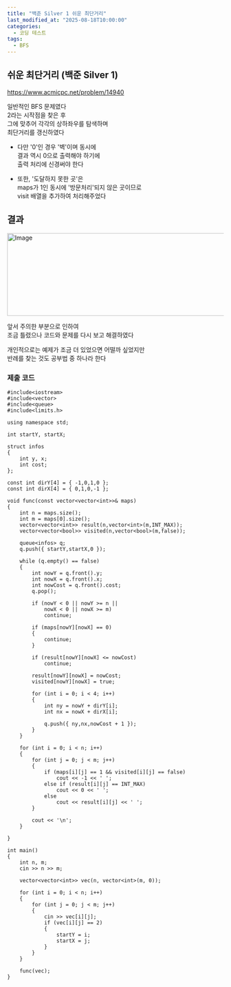 ```yaml
---
title: "백준 Silver 1 쉬운 최단거리"
last_modified_at: "2025-08-18T10:00:00"
categories:
  - 코딩 테스트
tags:
  - BFS
---
```


## 쉬운 최단거리 (백준 Silver 1)
<https://www.acmicpc.net/problem/14940><br>

일반적인 BFS 문제였다<br>
2라는 시작점을 찾은 후<br>
그에 맞추어 각각의 상하좌우를 탐색하며<br>
최단거리를 갱신하였다<br>

- 다만 '0'인 경우 '벽'이며 동시에<br>
  결과 역시 0으로 출력해야 하기에<br>
  출력 처리에 신경써야 한다<br>

- 또한, '도달하지 못한 곳'은<br>
  maps가 1인 동시에 '방문처리'되지 않은 곳이므로<br>
  visit 배열을 추가하여 처리해주었다<br>

## 결과
<img width="1145" height="192" alt="Image" src="https://github.com/user-attachments/assets/a7341161-94f0-4fd7-b346-1b7fc52fae2e" /><br>

앞서 주의한 부분으로 인하여<br>
조금 틀렸으나 코드와 문제를 다시 보고 해결하였다<br>

개인적으로는 예제가 조금 더 있었으면 어떨까 싶었지만<br>
반례를 찾는 것도 공부법 중 하나라 한다<br>


### 제출 코드

```
#include<iostream>
#include<vector>
#include<queue>
#include<limits.h>

using namespace std;

int startY, startX;

struct infos
{
	int y, x;
	int cost;
};

const int dirY[4] = { -1,0,1,0 };
const int dirX[4] = { 0,1,0,-1 };

void func(const vector<vector<int>>& maps)
{
	int n = maps.size();
	int m = maps[0].size();
	vector<vector<int>> result(n,vector<int>(m,INT_MAX));
	vector<vector<bool>> visited(n,vector<bool>(m,false));

	queue<infos> q;
	q.push({ startY,startX,0 });

	while (q.empty() == false)
	{
		int nowY = q.front().y;
		int nowX = q.front().x;
		int nowCost = q.front().cost;
		q.pop();

		if (nowY < 0 || nowY >= n ||
			nowX < 0 || nowX >= m)
			continue;

		if (maps[nowY][nowX] == 0)
		{
			continue;
		}

		if (result[nowY][nowX] <= nowCost)
			continue;

		result[nowY][nowX] = nowCost;
		visited[nowY][nowX] = true;

		for (int i = 0; i < 4; i++)
		{
			int ny = nowY + dirY[i];
			int nx = nowX + dirX[i];

			q.push({ ny,nx,nowCost + 1 });
		}
	}

	for (int i = 0; i < n; i++)
	{
		for (int j = 0; j < m; j++)
		{
			if (maps[i][j] == 1 && visited[i][j] == false)
				cout << -1 << ' ';
			else if (result[i][j] == INT_MAX)
				cout << 0 << ' ';
			else
				cout << result[i][j] << ' ';
		}

		cout << '\n';
	}

}

int main()
{
	int n, m;
	cin >> n >> m;

	vector<vector<int>> vec(n, vector<int>(m, 0));

	for (int i = 0; i < n; i++)
	{
		for (int j = 0; j < m; j++)
		{
			cin >> vec[i][j];
			if (vec[i][j] == 2)
			{
				startY = i;
				startX = j;
			}
		}
	}

	func(vec);
}
```
